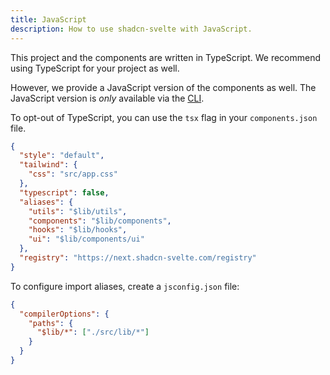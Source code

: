 ```yaml
---
title: JavaScript
description: How to use shadcn-svelte with JavaScript.
---
```


This project and the components are written in TypeScript. We recommend using TypeScript for your project as well.

However, we provide a JavaScript version of the components as well. The JavaScript version is _only_ available via the [CLI](/docs/cli).

To opt-out of TypeScript, you can use the `tsx` flag in your `components.json` file.

```json {6} title="components.json" showLineNumbers
{
  "style": "default",
  "tailwind": {
    "css": "src/app.css"
  },
  "typescript": false,
  "aliases": {
    "utils": "$lib/utils",
    "components": "$lib/components",
    "hooks": "$lib/hooks",
    "ui": "$lib/components/ui"
  },
  "registry": "https://next.shadcn-svelte.com/registry"
}
```

To configure import aliases, create a `jsconfig.json` file:

```json {4} title="jsconfig.json" showLineNumbers
{
  "compilerOptions": {
    "paths": {
      "$lib/*": ["./src/lib/*"]
    }
  }
}
```
